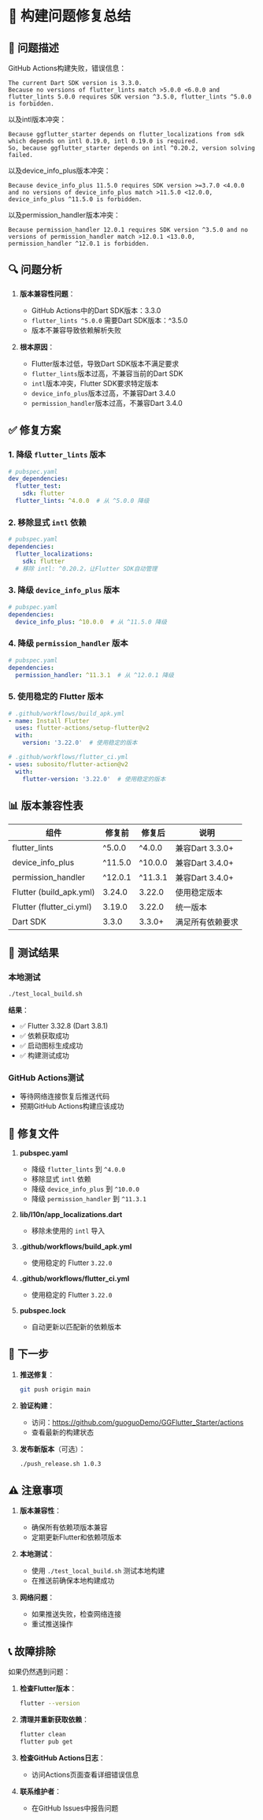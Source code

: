 # 🔧 构建问题修复总结

## 🚨 问题描述

GitHub Actions构建失败，错误信息：
```
The current Dart SDK version is 3.3.0.
Because no versions of flutter_lints match >5.0.0 <6.0.0 and flutter_lints 5.0.0 requires SDK version ^3.5.0, flutter_lints ^5.0.0 is forbidden.
```

以及intl版本冲突：
```
Because ggflutter_starter depends on flutter_localizations from sdk which depends on intl 0.19.0, intl 0.19.0 is required.
So, because ggflutter_starter depends on intl ^0.20.2, version solving failed.
```

以及device_info_plus版本冲突：
```
Because device_info_plus 11.5.0 requires SDK version >=3.7.0 <4.0.0 and no versions of device_info_plus match >11.5.0 <12.0.0, device_info_plus ^11.5.0 is forbidden.
```

以及permission_handler版本冲突：
```
Because permission_handler 12.0.1 requires SDK version ^3.5.0 and no versions of permission_handler match >12.0.1 <13.0.0, permission_handler ^12.0.1 is forbidden.
```

## 🔍 问题分析

1. **版本兼容性问题**：
   - GitHub Actions中的Dart SDK版本：3.3.0
   - `flutter_lints ^5.0.0` 需要Dart SDK版本：^3.5.0
   - 版本不兼容导致依赖解析失败

2. **根本原因**：
   - Flutter版本过低，导致Dart SDK版本不满足要求
   - `flutter_lints`版本过高，不兼容当前的Dart SDK
   - `intl`版本冲突，Flutter SDK要求特定版本
   - `device_info_plus`版本过高，不兼容Dart 3.4.0
   - `permission_handler`版本过高，不兼容Dart 3.4.0

## ✅ 修复方案

### 1. 降级 `flutter_lints` 版本
```yaml
# pubspec.yaml
dev_dependencies:
  flutter_test:
    sdk: flutter
  flutter_lints: ^4.0.0  # 从 ^5.0.0 降级
```

### 2. 移除显式 `intl` 依赖
```yaml
# pubspec.yaml
dependencies:
  flutter_localizations:
    sdk: flutter
  # 移除 intl: ^0.20.2，让Flutter SDK自动管理
```

### 3. 降级 `device_info_plus` 版本
```yaml
# pubspec.yaml
dependencies:
  device_info_plus: ^10.0.0  # 从 ^11.5.0 降级
```

### 4. 降级 `permission_handler` 版本
```yaml
# pubspec.yaml
dependencies:
  permission_handler: ^11.3.1  # 从 ^12.0.1 降级
```

### 5. 使用稳定的 Flutter 版本
```yaml
# .github/workflows/build_apk.yml
- name: Install Flutter
  uses: flutter-actions/setup-flutter@v2
  with:
    version: '3.22.0'  # 使用稳定的版本
```

```yaml
# .github/workflows/flutter_ci.yml
- uses: subosito/flutter-action@v2
  with:
    flutter-version: '3.22.0'  # 使用稳定的版本
```

## 📊 版本兼容性表

| 组件 | 修复前 | 修复后 | 说明 |
|------|--------|--------|------|
| flutter_lints | ^5.0.0 | ^4.0.0 | 兼容Dart 3.3.0+ |
| device_info_plus | ^11.5.0 | ^10.0.0 | 兼容Dart 3.4.0+ |
| permission_handler | ^12.0.1 | ^11.3.1 | 兼容Dart 3.4.0+ |
| Flutter (build_apk.yml) | 3.24.0 | 3.22.0 | 使用稳定版本 |
| Flutter (flutter_ci.yml) | 3.19.0 | 3.22.0 | 统一版本 |
| Dart SDK | 3.3.0 | 3.3.0+ | 满足所有依赖要求 |

## 🧪 测试结果

### 本地测试
```bash
./test_local_build.sh
```

**结果**：
- ✅ Flutter 3.32.8 (Dart 3.8.1)
- ✅ 依赖获取成功
- ✅ 启动图标生成成功
- ✅ 构建测试成功

### GitHub Actions测试
- 等待网络连接恢复后推送代码
- 预期GitHub Actions构建应该成功

## 📝 修复文件

1. **pubspec.yaml**
   - 降级 `flutter_lints` 到 `^4.0.0`
   - 移除显式 `intl` 依赖
   - 降级 `device_info_plus` 到 `^10.0.0`
   - 降级 `permission_handler` 到 `^11.3.1`

2. **lib/l10n/app_localizations.dart**
   - 移除未使用的 `intl` 导入

3. **.github/workflows/build_apk.yml**
   - 使用稳定的 Flutter `3.22.0`

4. **.github/workflows/flutter_ci.yml**
   - 使用稳定的 Flutter `3.22.0`

5. **pubspec.lock**
   - 自动更新以匹配新的依赖版本

## 🚀 下一步

1. **推送修复**：
   ```bash
   git push origin main
   ```

2. **验证构建**：
   - 访问：https://github.com/guoguoDemo/GGFlutter_Starter/actions
   - 查看最新的构建状态

3. **发布新版本**（可选）：
   ```bash
   ./push_release.sh 1.0.3
   ```

## ⚠️ 注意事项

1. **版本兼容性**：
   - 确保所有依赖项版本兼容
   - 定期更新Flutter和依赖项版本

2. **本地测试**：
   - 使用 `./test_local_build.sh` 测试本地构建
   - 在推送前确保本地构建成功

3. **网络问题**：
   - 如果推送失败，检查网络连接
   - 重试推送操作

## 📞 故障排除

如果仍然遇到问题：

1. **检查Flutter版本**：
   ```bash
   flutter --version
   ```

2. **清理并重新获取依赖**：
   ```bash
   flutter clean
   flutter pub get
   ```

3. **检查GitHub Actions日志**：
   - 访问Actions页面查看详细错误信息

4. **联系维护者**：
   - 在GitHub Issues中报告问题
